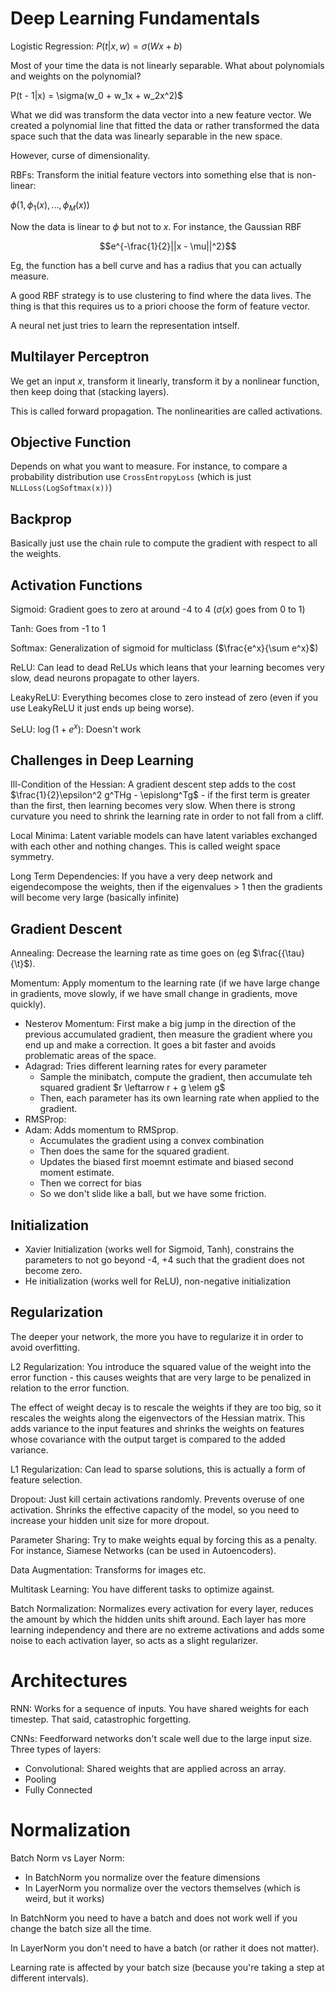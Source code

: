 # Deep Learning Fundamentals

Logistic Regression: $P(t|x, w) = \sigma(Wx + b)$

Most of your time the data is not linearly separable. What about polynomials
and weights on the polynomial?

P(t - 1|x) = \sigma(w_0 + w_1x + w_2x^2)$

What we did was transform the data vector into a new feature vector. We created a polynomial
line that fitted the data or rather transformed the data space such that the data was
linearly separable in the new space.

However, curse of dimensionality.

RBFs: Transform the initial feature vectors into something else that is non-linear:

$\phi(1, \phi_1(x), ..., \phi_M(x))$

Now the data is linear to $\phi$ but not to $x$. For instance, the Gaussian
RBF

$$e^{-\frac{1}{2}||x - \mu||^2}$$

Eg, the function has a bell curve and has a radius that you can actually measure.

A good RBF strategy is to use clustering to find where the data lives. The thing is that this
requires us to a priori choose the form of feature vector.

A neural net just tries to learn the representation intself.

## Multilayer Perceptron

We get an input $x$, transform it linearly, transform it by a nonlinear function, then keep
doing that (stacking layers).

This is called forward propagation. The nonlinearities are called activations.

## Objective Function

Depends on what you want to measure. For instance, to compare a probability distribution
use `CrossEntropyLoss` (which is just `NLLLoss(LogSoftmax(x))`)

## Backprop

Basically just use the chain rule to compute the gradient with respect to all the weights.

## Activation Functions

Sigmoid: Gradient goes to zero at around -4 to 4 ($\sigma(x)$ goes from 0 to 1)

Tanh: Goes from -1 to 1

Softmax: Generalization of sigmoid for multiclass ($\frac{e^x}{\sum e^x}$)

ReLU: Can lead to dead ReLUs which leans that your learning becomes very slow, dead neurons
propagate to other layers.

LeakyReLU: Everything becomes close to zero instead of zero (even if you use LeakyReLU it
just ends up being worse).

SeLU: $\log (1 + e^x)$: Doesn't work

## Challenges in Deep Learning

Ill-Condition of the Hessian: A gradient descent step adds to the cost $\frac{1}{2}\epsilon^2 g^THg - \epislong^Tg$ -
if the first term is greater than the first, then learning becomes very slow. When there is strong
curvature you need to shrink the learning rate in order to not fall from a cliff.

Local Minima: Latent variable models can have latent variables exchanged with each other and
nothing changes. This is called weight space symmetry.

Long Term Dependencies: If you have a very deep network and eigendecompose the weights, then
if the eigenvalues > 1 then the gradients will become very large (basically infinite)

## Gradient Descent

Annealing: Decrease the learning rate as time goes on (eg $\frac{{\tau}{\t}$).

Momentum: Apply momentum to the learning rate (if we have large change in gradients, move slowly,
if we have small change in gradients, move quickly).

 - Nesterov Momentum: First make a big jump in the direction of the previous accumulated gradient,
   then measure the gradient where you end up and make a correction. It goes a bit faster and avoids
   problematic areas of the space.
 - Adagrad: Tries different learning rates for every parameter
    - Sample the minibatch, compute the gradient, then accumulate teh squared gradient $r \leftarrow r + g \elem g$
    - Then, each parameter has its own learning rate when applied to the gradient.
 - RMSProp:
 - Adam: Adds momentum to RMSprop.
    - Accumulates the gradient using a convex combination
    - Then does the same for the squared gradient.
    - Updates the biased first moemnt estimate and biased second moment estimate.
    - Then we correct for bias
    - So we don't slide like a ball, but we have some friction.

## Initialization
 - Xavier Initialization (works well for Sigmoid, Tanh), constrains
   the parameters to not go beyond -4, +4 such that the gradient does
   not become zero.
 - He initialization (works well for ReLU), non-negative initialization

## Regularization
The deeper your network, the more you have to regularize it in order to avoid overfitting.

L2 Regularization: You introduce the squared value of the weight into the error function - this causes
weights that are very large to be penalized in relation to the error function.

The effect of weight decay is to rescale the weights if they are too big, so it rescales
the weights along the eigenvectors of the Hessian matrix. This adds variance to the input
features and shrinks the weights on features whose covariance with the output target is compared
to the added variance.

L1 Regularization: Can lead to sparse solutions, this is actually a form of feature selection.

Dropout: Just kill certain activations randomly. Prevents overuse of one activation. Shrinks the
effective capacity of the model, so you need to increase your hidden unit size for more dropout.

Parameter Sharing: Try to make weights equal by forcing this as a penalty. For instance, Siamese Networks
(can be used in Autoencoders).

Data Augmentation: Transforms for images etc.

Multitask Learning: You have different tasks to optimize against.

Batch Normalization: Normalizes every activation for every layer, reduces the amount by which the hidden
units shift around. Each layer has more learning independency and there are no extreme activations and adds some noise to each
activation layer, so acts as a slight regularizer.

# Architectures

RNN: Works for a sequence of inputs. You have shared weights for each timestep. That said, catastrophic forgetting.

CNNs: Feedforward networks don't scale well due to the large input size. Three types of layers:
 - Convolutional: Shared weights that are applied across an array.
 - Pooling
 - Fully Connected 

# Normalization

Batch Norm vs Layer Norm:
 - In BatchNorm you normalize over the feature dimensions
 - In LayerNorm you normalize over the vectors themselves (which is weird, but it works)

In BatchNorm you need to have a batch and does not work well if you change
the batch size all the time.

In LayerNorm you don't need to have a batch (or rather it does not matter).

Learning rate is affected by your batch size (because you're taking a step at different intervals).
